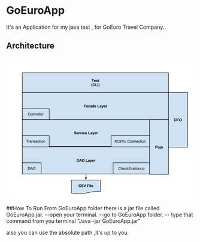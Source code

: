 # GoEuroApp
It's an Application for my java test , for GoEuro Travel Company..

## Architecture
![alt tag](https://github.com/ahmedami/GoEuroApp/blob/master/Architecture.png)

##How To Run
From GoEuroApp folder there is a jar file called GoEuroApp.jar.
--open your terminal.
--go to GoEuroApp folder.
-- type that command from you terminal "Java -jar GoEuroApp.jar"

also you can use the absolute path ,it's up to you.
